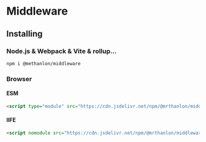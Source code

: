 # Middleware

## Installing

### Node.js & Webpack & Vite & rollup...

```shell
npm i @methanlon/middleware
```

### Browser

#### ESM

```html
<script type="module" src="https://cdn.jsdelivr.net/npm/@mrthanlon/middleware/dist.browser/index.mjs"></script>
```

#### IIFE

```html
<script nomodule src="https://cdn.jsdelivr.net/npm/@mrthanlon/middleware/dist.browser/index.js"></script>
```

